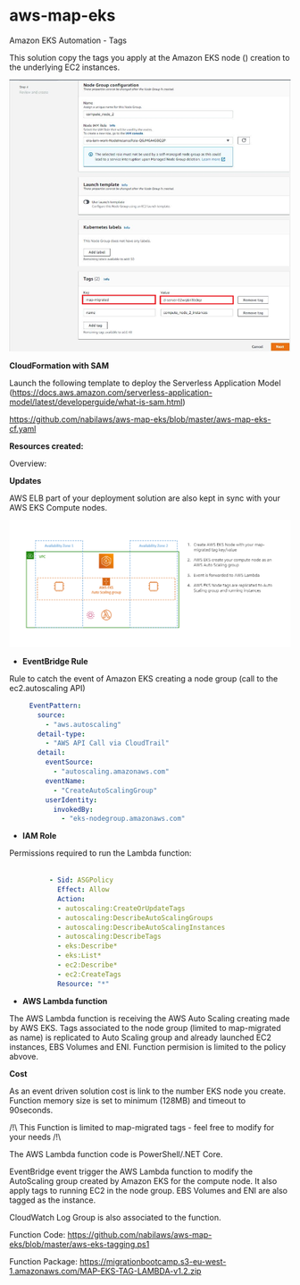 # aws-map-eks
 Amazon EKS Automation - Tags

This solution copy the tags you apply at the Amazon EKS node () creation to the underlying EC2 instances.

![nodetags](https://github.com/nabilaws/aws-map-eks/blob/master/images/node_tags.png?raw=true)


 **CloudFormation with SAM**

Launch the following template to deploy the Serverless Application Model (https://docs.aws.amazon.com/serverless-application-model/latest/developerguide/what-is-sam.html)

https://github.com/nabilaws/aws-map-eks/blob/master/aws-map-eks-cf.yaml

**Resources created:**

Overview:

**Updates**

AWS ELB part of your deployment solution are also kept in sync with your AWS EKS Compute nodes.


![overview](https://github.com/nabilaws/aws-map-eks/blob/master/images/sum.png?raw=true)

 - **EventBridge Rule**
 
 Rule to catch the event of Amazon EKS creating a node group (call to the ec2.autoscaling API)

 
 ```yaml
      EventPattern:
        source:
          - "aws.autoscaling"
        detail-type:
          - "AWS API Call via CloudTrail"
        detail:
          eventSource:
            - "autoscaling.amazonaws.com"
          eventName:
            - "CreateAutoScalingGroup"
          userIdentity:
            invokedBy:
              - "eks-nodegroup.amazonaws.com"

```
  - **IAM Role**
 
Permissions required to run the Lambda function:

```yaml

          - Sid: ASGPolicy
            Effect: Allow
            Action:
            - autoscaling:CreateOrUpdateTags
            - autoscaling:DescribeAutoScalingGroups
            - autoscaling:DescribeAutoScalingInstances
            - autoscaling:DescribeTags
            - eks:Describe*
            - eks:List*
            - ec2:Describe*
            - ec2:CreateTags
            Resource: "*"

```
  - **AWS Lambda function**

The AWS Lambda function is receiving the AWS Auto Scaling creating made by AWS EKS.
Tags associated to the node group (limited to map-migrated as name) is replicated to Auto Scaling group and already launched EC2 instances, EBS Volumes and ENI.
Function permision is limited to the policy abvove.

**Cost**

As an event driven solution cost is link to the number EKS node you create.
Function memory size is set to minimum (128MB) and timeout to 90seconds.



/!\ This Function is limited to map-migrated tags - feel free to modify for your needs /!\

The AWS Lambda function code is PowerShell/.NET Core.

EventBridge event trigger the AWS Lambda function to modify the AutoScaling group created by Amazon EKS for the compute node. It also apply tags to running EC2 in the node group.
EBS Volumes and ENI are also tagged as the instance.

CloudWatch Log Group is also associated to the function.

Function Code:
https://github.com/nabilaws/aws-map-eks/blob/master/aws-eks-tagging.ps1

Function Package:
https://migrationbootcamp.s3-eu-west-1.amazonaws.com/MAP-EKS-TAG-LAMBDA-v1.2.zip
